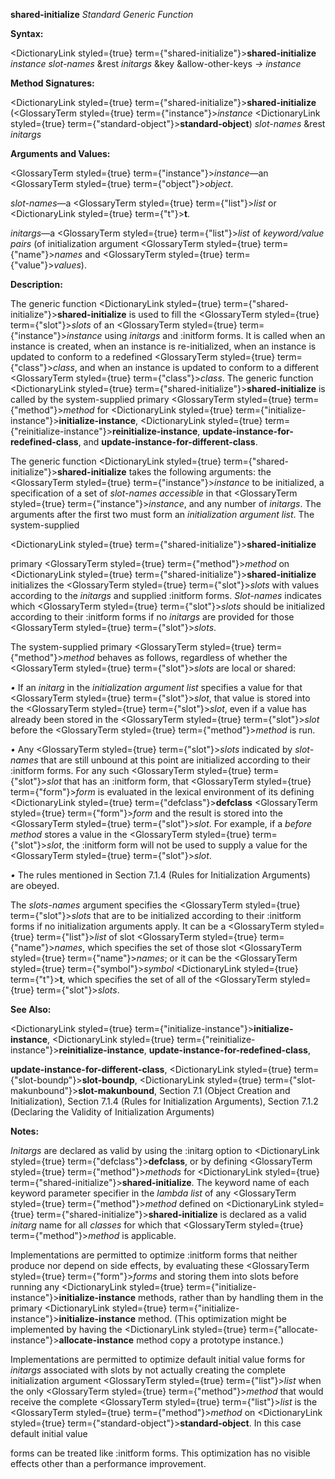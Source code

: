 **shared-initialize** *Standard Generic Function* 



**Syntax:** 



<DictionaryLink styled={true} term={"shared-initialize"}><b>shared-initialize</b></DictionaryLink> *instance slot-names* &amp;rest *initargs* &amp;key &amp;allow-other-keys *→ instance* 



**Method Signatures:** 



<DictionaryLink styled={true} term={"shared-initialize"}><b>shared-initialize</b></DictionaryLink> (<GlossaryTerm styled={true} term={"instance"}><i>instance</i></GlossaryTerm> <DictionaryLink styled={true} term={"standard-object"}><b>standard-object</b></DictionaryLink>) *slot-names* &amp;rest *initargs* 



**Arguments and Values:** 



<GlossaryTerm styled={true} term={"instance"}><i>instance</i></GlossaryTerm>—an <GlossaryTerm styled={true} term={"object"}><i>object</i></GlossaryTerm>. 



*slot-names*—a <GlossaryTerm styled={true} term={"list"}><i>list</i></GlossaryTerm> or <DictionaryLink styled={true} term={"t"}><b>t</b></DictionaryLink>. 



*initargs*—a <GlossaryTerm styled={true} term={"list"}><i>list</i></GlossaryTerm> of *keyword/value pairs* (of initialization argument <GlossaryTerm styled={true} term={"name"}><i>names</i></GlossaryTerm> and <GlossaryTerm styled={true} term={"value"}><i>values</i></GlossaryTerm>). 



**Description:** 



The generic function <DictionaryLink styled={true} term={"shared-initialize"}><b>shared-initialize</b></DictionaryLink> is used to fill the <GlossaryTerm styled={true} term={"slot"}><i>slots</i></GlossaryTerm> of an <GlossaryTerm styled={true} term={"instance"}><i>instance</i></GlossaryTerm> using *initargs* and :initform forms. It is called when an instance is created, when an instance is re-initialized, when an instance is updated to conform to a redefined <GlossaryTerm styled={true} term={"class"}><i>class</i></GlossaryTerm>, and when an instance is updated to conform to a different <GlossaryTerm styled={true} term={"class"}><i>class</i></GlossaryTerm>. The generic function <DictionaryLink styled={true} term={"shared-initialize"}><b>shared-initialize</b></DictionaryLink> is called by the system-supplied primary <GlossaryTerm styled={true} term={"method"}><i>method</i></GlossaryTerm> for <DictionaryLink styled={true} term={"initialize-instance"}><b>initialize-instance</b></DictionaryLink>, <DictionaryLink styled={true} term={"reinitialize-instance"}><b>reinitialize-instance</b></DictionaryLink>, **update-instance-for-redefined-class**, and **update-instance-for-different-class**. 



The generic function <DictionaryLink styled={true} term={"shared-initialize"}><b>shared-initialize</b></DictionaryLink> takes the following arguments: the <GlossaryTerm styled={true} term={"instance"}><i>instance</i></GlossaryTerm> to be initialized, a specification of a set of *slot-names accessible* in that <GlossaryTerm styled={true} term={"instance"}><i>instance</i></GlossaryTerm>, and any number of *initargs*. The arguments after the first two must form an *initialization argument list*. The system-supplied 







 



 



<DictionaryLink styled={true} term={"shared-initialize"}><b>shared-initialize</b></DictionaryLink> 



primary <GlossaryTerm styled={true} term={"method"}><i>method</i></GlossaryTerm> on <DictionaryLink styled={true} term={"shared-initialize"}><b>shared-initialize</b></DictionaryLink> initializes the <GlossaryTerm styled={true} term={"slot"}><i>slots</i></GlossaryTerm> with values according to the *initargs* and supplied :initform forms. *Slot-names* indicates which <GlossaryTerm styled={true} term={"slot"}><i>slots</i></GlossaryTerm> should be initialized according to their :initform forms if no *initargs* are provided for those <GlossaryTerm styled={true} term={"slot"}><i>slots</i></GlossaryTerm>. 



The system-supplied primary <GlossaryTerm styled={true} term={"method"}><i>method</i></GlossaryTerm> behaves as follows, regardless of whether the <GlossaryTerm styled={true} term={"slot"}><i>slots</i></GlossaryTerm> are local or shared: 



*•* If an *initarg* in the *initialization argument list* specifies a value for that <GlossaryTerm styled={true} term={"slot"}><i>slot</i></GlossaryTerm>, that value is stored into the <GlossaryTerm styled={true} term={"slot"}><i>slot</i></GlossaryTerm>, even if a value has already been stored in the <GlossaryTerm styled={true} term={"slot"}><i>slot</i></GlossaryTerm> before the <GlossaryTerm styled={true} term={"method"}><i>method</i></GlossaryTerm> is run. 



*•* Any <GlossaryTerm styled={true} term={"slot"}><i>slots</i></GlossaryTerm> indicated by *slot-names* that are still unbound at this point are initialized according to their :initform forms. For any such <GlossaryTerm styled={true} term={"slot"}><i>slot</i></GlossaryTerm> that has an :initform form, that <GlossaryTerm styled={true} term={"form"}><i>form</i></GlossaryTerm> is evaluated in the lexical environment of its defining <DictionaryLink styled={true} term={"defclass"}><b>defclass</b></DictionaryLink> <GlossaryTerm styled={true} term={"form"}><i>form</i></GlossaryTerm> and the result is stored into the <GlossaryTerm styled={true} term={"slot"}><i>slot</i></GlossaryTerm>. For example, if a *before method* stores a value in the <GlossaryTerm styled={true} term={"slot"}><i>slot</i></GlossaryTerm>, the :initform form will not be used to supply a value for the <GlossaryTerm styled={true} term={"slot"}><i>slot</i></GlossaryTerm>. 



*•* The rules mentioned in Section 7.1.4 (Rules for Initialization Arguments) are obeyed. 



The *slots-names* argument specifies the <GlossaryTerm styled={true} term={"slot"}><i>slots</i></GlossaryTerm> that are to be initialized according to their :initform forms if no initialization arguments apply. It can be a <GlossaryTerm styled={true} term={"list"}><i>list</i></GlossaryTerm> of slot <GlossaryTerm styled={true} term={"name"}><i>names</i></GlossaryTerm>, which specifies the set of those slot <GlossaryTerm styled={true} term={"name"}><i>names</i></GlossaryTerm>; or it can be the <GlossaryTerm styled={true} term={"symbol"}><i>symbol</i></GlossaryTerm> <DictionaryLink styled={true} term={"t"}><b>t</b></DictionaryLink>, which specifies the set of all of the <GlossaryTerm styled={true} term={"slot"}><i>slots</i></GlossaryTerm>. 



**See Also:** 



<DictionaryLink styled={true} term={"initialize-instance"}><b>initialize-instance</b></DictionaryLink>, <DictionaryLink styled={true} term={"reinitialize-instance"}><b>reinitialize-instance</b></DictionaryLink>, **update-instance-for-redefined-class**, 



**update-instance-for-different-class**, <DictionaryLink styled={true} term={"slot-boundp"}><b>slot-boundp</b></DictionaryLink>, <DictionaryLink styled={true} term={"slot-makunbound"}><b>slot-makunbound</b></DictionaryLink>, Section 7.1 (Object Creation and Initialization), Section 7.1.4 (Rules for Initialization Arguments), Section 7.1.2 (Declaring the Validity of Initialization Arguments) 



**Notes:** 



*Initargs* are declared as valid by using the :initarg option to <DictionaryLink styled={true} term={"defclass"}><b>defclass</b></DictionaryLink>, or by defining <GlossaryTerm styled={true} term={"method"}><i>methods</i></GlossaryTerm> for <DictionaryLink styled={true} term={"shared-initialize"}><b>shared-initialize</b></DictionaryLink>. The keyword name of each keyword parameter specifier in the *lambda list* of any <GlossaryTerm styled={true} term={"method"}><i>method</i></GlossaryTerm> defined on <DictionaryLink styled={true} term={"shared-initialize"}><b>shared-initialize</b></DictionaryLink> is declared as a valid *initarg* name for all *classes* for which that <GlossaryTerm styled={true} term={"method"}><i>method</i></GlossaryTerm> is applicable. 



Implementations are permitted to optimize :initform forms that neither produce nor depend on side effects, by evaluating these <GlossaryTerm styled={true} term={"form"}><i>forms</i></GlossaryTerm> and storing them into slots before running any <DictionaryLink styled={true} term={"initialize-instance"}><b>initialize-instance</b></DictionaryLink> methods, rather than by handling them in the primary <DictionaryLink styled={true} term={"initialize-instance"}><b>initialize-instance</b></DictionaryLink> method. (This optimization might be implemented by having the <DictionaryLink styled={true} term={"allocate-instance"}><b>allocate-instance</b></DictionaryLink> method copy a prototype instance.) 



Implementations are permitted to optimize default initial value forms for *initargs* associated with slots by not actually creating the complete initialization argument <GlossaryTerm styled={true} term={"list"}><i>list</i></GlossaryTerm> when the only <GlossaryTerm styled={true} term={"method"}><i>method</i></GlossaryTerm> that would receive the complete <GlossaryTerm styled={true} term={"list"}><i>list</i></GlossaryTerm> is the <GlossaryTerm styled={true} term={"method"}><i>method</i></GlossaryTerm> on <DictionaryLink styled={true} term={"standard-object"}><b>standard-object</b></DictionaryLink>. In this case default initial value 



forms can be treated like :initform forms. This optimization has no visible effects other than a performance improvement. 







 



 



